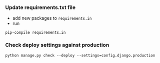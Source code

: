 ### Update requirements.txt file
- add new packages to `requirements.in`
- run
```
pip-compile requirements.in
```

### Check deploy settings against production
```
python manage.py check --deploy --settings=config.django.production
```

